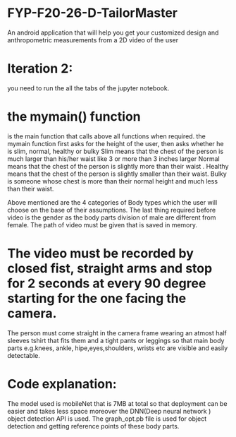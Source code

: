 # FYP-F20-26-D-TailorMaster
An android application that will help you get your customized design and anthropometric measurements from a 2D video of the user
# Iteration 2:
you need to run the all the tabs of the jupyter notebook.
# the mymain() function
is the main function that calls above all functions when required.
the mymain function first asks for the height of the user, then asks whether he is slim, normal, healthy or bulky
Slim means that the chest of the person is much larger than his/her waist like 3 or more than 3 inches larger
Normal means that the chest of the person is slightly more than their waist .
Healthy means that the chest of the person is slightly smaller than their waist.
Bulky is someone whose chest is more than their normal height and much less than their waist.

Above mentioned are the 4 categories of Body types which the user will choose on the base of their assumptions.
The last thing required before video is the gender as the body parts division of male are different from female.
The path of video must be given that is saved in memory.
# The video must be recorded by closed fist, straight arms and stop for 2 seconds at every 90 degree starting for the one facing the camera.
The person must come straight in the camera frame wearing an atmost half sleeves tshirt that fits them and a tight pants or leggings so that main body parts e.g.knees, ankle, hipe,eyes,shoulders, wrists etc are visible and easily detectable.
# Code explanation:
The model used is mobileNet that is 7MB at total so that deployment can be easier and takes less space moreover the DNN(Deep neural network ) object detection API is used.
The graph_opt.pb file is used for object detection and getting reference points of these body parts.
